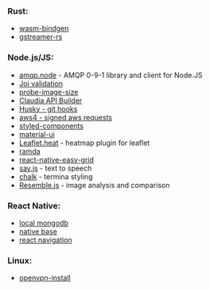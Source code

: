 ### Rust:
* [wasm-bindgen](https://github.com/rustwasm/wasm-bindgen)
* [gstreamer-rs](https://github.com/sdroege/gstreamer-rs)


### Node.js/JS:
* [amqp.node](https://github.com/squaremo/amqp.node) - AMQP 0-9-1 library and client for Node.JS 
* [Joi validation](https://github.com/hapijs/joi)
* [probe-image-size](https://github.com/nodeca/probe-image-size)
* [Claudia API Builder](https://github.com/claudiajs/claudia-api-builder)
* [Husky - git hooks](https://github.com/typicode/husky)
* [aws4 - signed aws requests](https://github.com/mhart/aws4)
* [styled-components](https://github.com/styled-components/styled-components)
* [material-ui](https://github.com/mui-org/material-ui)
* [Leaflet.heat](https://github.com/Leaflet/Leaflet.heat) - heatmap plugin for leaflet
* [ramda](https://github.com/ramda/ramda)
* [react-native-easy-grid](https://github.com/GeekyAnts/react-native-easy-grid)
* [say.js](https://github.com/Marak/say.js) - text to speech
* [chalk](https://github.com/chalk/chalk) - termina styling
* [Resemble.js](https://github.com/HuddleEng/Resemble.js) - image analysis and comparison


### React Native:
* [local mongodb](https://github.com/antoniopresto/react-native-local-mongodb)
* [native base](https://github.com/GeekyAnts/NativeBase)
* [react navigation](https://github.com/react-navigation/react-navigation)


### Linux:
* [openvpn-install](https://github.com/Nyr/openvpn-install)
